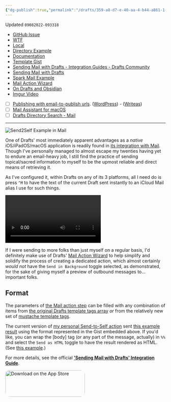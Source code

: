 ```yaml
---
{"dg-publish":true,"permalink":"/drafts/359-a8-d7-e-40-aa-4-b44-a861-1-c5-ec-1-c3-b957-2/","dgHomeLink":true,"dgPassFrontmatter":false}
---
```


Updated `09082022-093318`

- [GitHub Issue](https://github.com/extratone/drafts/issues/88)
- [WTF](https://davidblue.wtf/drafts/359A8D7E-40AA-4B44-A861-1C5EC1C3B957.html)
- [Local](shareddocuments:///private/var/mobile/Library/Mobile%20Documents/com~apple~CloudDocs/Written/359A8D7E-40AA-4B44-A861-1C5EC1C3B957.md)
- [Directory Example](https://directory.getdrafts.com/a/1wR)
- [Documentation](https://docs.getdrafts.com/docs/actions/steps/system#mail)
- [Template Gist](https://gist.github.com/extratone/8cc2cd8cc7b8e95a80f9e60b5fe71bd4)
- [Sending Mail with Drafts - Integration Guides - Drafts Community](https://forums.getdrafts.com/t/sending-mail-with-drafts/3597)
- [Sending Mail with Drafts](drafts://open?uuid=03B85CC3-501F-42DB-AD82-112C9DD713E8)
- [Spark Mail Example](https://app.sparkmailapp.com/web-share/GFZ2OLZskkVOrDVslliHP_H7lalF_81dS00IvpJv)
- [Mail Action Wizard](https://tools.getdrafts.com/wizards/mail)
- [On Drafts and Obsidian](drafts://open?uuid=56EED87E-678E-4248-8E94-31650615C69A)
- [Imgur Video](https://imgur.com/gallery/INqF20r)
- [ ] [Publishing with email-to-publish urls](https://write.as/chaff/drafts-mail-example). ([WordPress](https://wordpress.com/support/post-by-email/)) - ([Writeas](https://howto.write.as/publish-via-email))
- [ ] [Mail Assistant for macOS](https://docs.getdrafts.com/misc/mail-assistant)
- [ ] [Drafts Directory Search - Mail](https://actions.getdrafts.com/search?utf8=✓&q=mail)

---

![Send2Self Example in Mail](https://user-images.githubusercontent.com/43663476/189065881-56ddbc72-f397-4fe3-be57-e409668427fe.png)

One of Drafts' most immediately apparent advantages as a *native* iOS/iPadOS/macOS application is readily found in [its integration with Mail](https://docs.getdrafts.com/docs/actions/steps/system#mail). Though I've personally managed to almost escape my twenties having yet to endure an email-heavy job, I still find the practice of sending topical/sacred information to myself to be the upmost reliable and direct means of retrieving it.

As I've configured it, within Drafts on any of its 3 platforms, all I need do is press `^M` to have the text of the current Draft sent instantly to an iCloud Mail alias I use for such things. 

<video controls>
  <source src="https://user-images.githubusercontent.com/43663476/189148302-688897be-b837-4f94-b5ea-c89972516c5a.MOV">
</video>

If I were sending to more folks than just myself on a regular basis, I'd definitely make use of Drafts' [Mail Action Wizard](https://tools.getdrafts.com/wizards/mail) to help simplify and solidify the process of creating a dedicated action, which almost certainly *would not* have the `Send in Background` toggle selected, as demonstrated, for the sake of giving myself a preview of outbound messages to... important folks.

## Format

The parameters of [the Mail action step](https://docs.getdrafts.com/docs/actions/steps/system#mail) can be filled with any combination of items from [the original Drafts template tags array](https://docs.getdrafts.com/docs/actions/templates/drafts-templates) *or* from the relatively new set of [mustache template tags](https://docs.getdrafts.com/docs/actions/templates/mustache.html).

<script src="https://gist.github.com/extratone/8cc2cd8cc7b8e95a80f9e60b5fe71bd4.js"></script>

The current version of [my personal Send-to-Self action](https://directory.getdrafts.com/a/1wR) sent [this example result](https://app.sparkmailapp.com/web-share/GFZ2OLZskkVOrDVslliHP_H7lalF_81dS00IvpJv) using the format represented in the Gist embedded above. If you'd like, you can wrap the [body] tag (or any part of the message, actually) in `%%` and select the `Send as HTML` toggle to have the result rendered as HTML. (See [this example](https://app.sparkmailapp.com/web-share/elWlx8eNRiw1nWICBT5p7eGcTs5XZsFO6-JuM1n1).)

For more details, see the official [**'Sending Mail with Drafts' Integration Guide**](https://forums.getdrafts.com/t/sending-mail-with-drafts/3597).

<a href="https://apps.apple.com/us/app/drafts/id1236254471?itsct=apps_box_badge&amp;itscg=30200" style="display: inline-block; overflow: hidden; border-radius: 13px; width: 250px; height: 83px;"><img src="https://tools.applemediaservices.com/api/badges/download-on-the-app-store/black/en-us?size=250x83&amp;releaseDate=1524355200&h=4a8f5f772921b2fda80a2fd1f5255752" alt="Download on the App Store" style="border-radius: 13px; width: 250px; height: 83px;"></a>